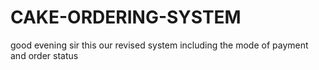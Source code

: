 # CAKE-ORDERING-SYSTEM
good evening sir this our revised system including the mode of payment and order status
